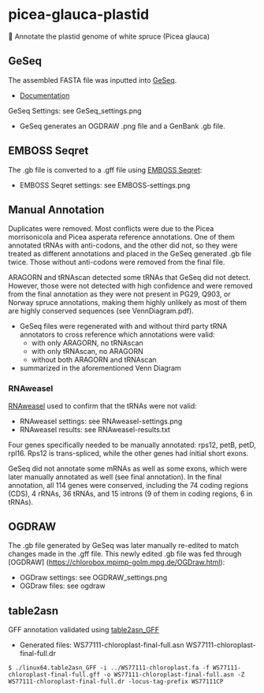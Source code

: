 # picea-glauca-plastid
:evergreen_tree: Annotate the plastid genome of white spruce (Picea glauca)

## GeSeq
The assembled FASTA file was inputted into [GeSeq](https://chlorobox.mpimp-golm.mpg.de/geseq.html).
* [Documentation](https://academic.oup.com/nar/article/45/W1/W6/3806659)

GeSeq Settings: see GeSeq_settings.png
* GeSeq generates an OGDRAW .png file and a GenBank .gb file.

## EMBOSS Seqret
The .gb file is converted to a .gff file using [EMBOSS Seqret](https://www.ebi.ac.uk/Tools/sfc/emboss_seqret/):
* EMBOSS Seqret settings: see EMBOSS-settings.png

## Manual Annotation
Duplicates were removed. Most conflicts were due to the Picea morrisonicola and Picea asperata reference annotations. One of them annotated tRNAs with anti-codons, and the other did not, so they were treated as different annotations and placed in the GeSeq generated .gb file twice. Those without anti-codons were removed from the final file. 

ARAGORN and tRNAscan detected some tRNAs that GeSeq did not detect. However, those were not detected with high confidence and were removed from the final annotation as they were not present in PG29, Q903, or Norway spruce annotations, making them highly unlikely as most of them are highly conserved sequences (see VennDiagram.pdf).
* GeSeq files were regenerated with and without third party tRNA annotators to cross reference which annotations were valid:
	* with only ARAGORN, no tRNAscan
	* with only tRNAscan, no ARAGORN
	* without both  ARAGORN and tRNAscan
* summarized in the aforementioned Venn Diagram

### RNAweasel 
[RNAweasel](http://megasun.bch.umontreal.ca/cgi-bin/RNAweasel/RNAweaselInterface.pl) used to confirm that the tRNAs were not valid:
* RNAweasel settings: see RNAweasel-settings.png 
* RNAweasel results: see RNAweasel-results.txt
	
Four genes specifically needed to be manually annotated: rps12, petB, petD, rpl16. Rps12 is trans-spliced, while the other genes had initial short exons. 

GeSeq did not annotate some mRNAs as well as some exons, which were later manually annotated as well (see final annotation). In the final annotation, all 114 genes were conserved, including the 74 coding regions (CDS), 4 rRNAs, 36 tRNAs, and 15 introns (9 of them in coding regions, 6 in tRNAs).

## OGDRAW
The .gb file generated by GeSeq was later manually re-edited to match changes made in the .gff file. This newly edited .gb file was fed through [OGDRAW] (https://chlorobox.mpimp-golm.mpg.de/OGDraw.html):
* OGDraw settings: see OGDRAW_settings.png
* OGDraw files: see ogdraw

## table2asn
GFF annotation validated using [table2asn_GFF](https://www.ncbi.nlm.nih.gov/genbank/genomes_gff)
* Generated files: WS77111-chloroplast-final-full.asn WS77111-chloroplast-final-full.dr
```
$ ./linux64.table2asn_GFF -i ../WS77111-chloroplast.fa -f WS77111-chloroplast-final-full.gff -o WS77111-chloroplast-final-full.asn -Z WS77111-chloroplast-final-full.dr -locus-tag-prefix WS77111CP
```
